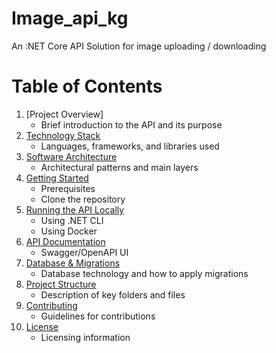 # Image_api_kg
An :NET Core API Solution for image uploading / downloading

# Table of Contents

1. [Project Overview]
    - Brief introduction to the API and its purpose
2. [Technology Stack](#technology-stack)
    - Languages, frameworks, and libraries used
3. [Software Architecture](#software-architecture)
    - Architectural patterns and main layers
4. [Getting Started](#getting-started)
    - Prerequisites
    - Clone the repository
5. [Running the API Locally](#running-the-api-locally)
    - Using .NET CLI
    - Using Docker
6. [API Documentation](#api-documentation)
    - Swagger/OpenAPI UI
7. [Database & Migrations](#database--migrations)
    - Database technology and how to apply migrations
8. [Project Structure](#project-structure)
    - Description of key folders and files
9. [Contributing](#contributing)
    - Guidelines for contributions
10. [License](#license)
    - Licensing information
